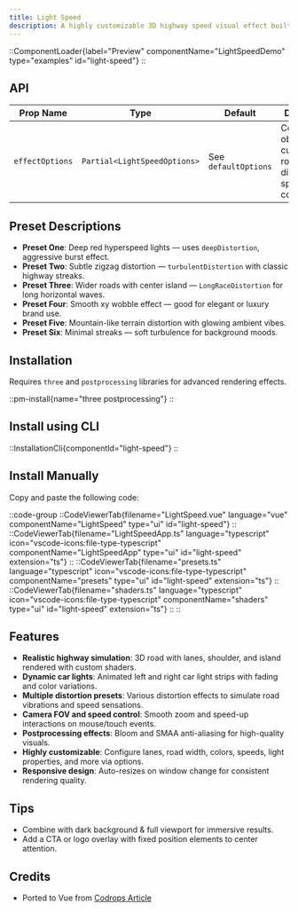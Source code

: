 ```yaml
---
title: Light Speed
description: A highly customizable 3D highway speed visual effect built with Three.js, featuring animated road, cars, lights, and distortion effects for immersive motion simulation.
---
```


::ComponentLoader{label="Preview" componentName="LightSpeedDemo" type="examples" id="light-speed"}
::

## API

| Prop Name       | Type                         | Default              | Description                                                                    |
| --------------- | ---------------------------- | -------------------- | ------------------------------------------------------------------------------ |
| `effectOptions` | `Partial<LightSpeedOptions>` | See `defaultOptions` | Configuration object to customize road, lights, distortion, speed, and colors. |

## Preset Descriptions

- **Preset One**: Deep red hyperspeed lights — uses `deepDistortion`, aggressive burst effect.
- **Preset Two**: Subtle zigzag distortion — `turbulentDistortion` with classic highway streaks.
- **Preset Three**: Wider roads with center island — `LongRaceDistortion` for long horizontal waves.
- **Preset Four**: Smooth xy wobble effect — good for elegant or luxury brand use.
- **Preset Five**: Mountain-like terrain distortion with glowing ambient vibes.
- **Preset Six**: Minimal streaks — soft turbulence for background moods.

## Installation

Requires `three` and `postprocessing` libraries for advanced rendering effects.

::pm-install{name="three postprocessing"}
::

## Install using CLI

::InstallationCli{componentId="light-speed"}
::

## Install Manually

Copy and paste the following code:

::code-group
::CodeViewerTab{filename="LightSpeed.vue" language="vue" componentName="LightSpeed" type="ui" id="light-speed"}
::
::CodeViewerTab{filename="LightSpeedApp.ts" language="typescript" icon="vscode-icons:file-type-typescript" componentName="LightSpeedApp" type="ui" id="light-speed" extension="ts"}
::
::CodeViewerTab{filename="presets.ts" language="typescript" icon="vscode-icons:file-type-typescript" componentName="presets" type="ui" id="light-speed" extension="ts"}
::
::CodeViewerTab{filename="shaders.ts" language="typescript" icon="vscode-icons:file-type-typescript" componentName="shaders" type="ui" id="light-speed" extension="ts"}
::
::

## Features

- **Realistic highway simulation**: 3D road with lanes, shoulder, and island rendered with custom shaders.
- **Dynamic car lights**: Animated left and right car light strips with fading and color variations.
- **Multiple distortion presets**: Various distortion effects to simulate road vibrations and speed sensations.
- **Camera FOV and speed control**: Smooth zoom and speed-up interactions on mouse/touch events.
- **Postprocessing effects**: Bloom and SMAA anti-aliasing for high-quality visuals.
- **Highly customizable**: Configure lanes, road width, colors, speeds, light properties, and more via options.
- **Responsive design**: Auto-resizes on window change for consistent rendering quality.

## Tips

- Combine with dark background & full viewport for immersive results.
- Add a CTA or logo overlay with fixed position elements to center attention.

## Credits

- Ported to Vue from [Codrops Article](https://tympanus.net/codrops/2019/11/13/high-speed-light-trails-in-three-js/)
